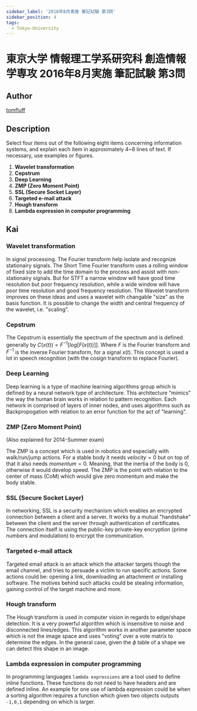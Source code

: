 ```yaml
---
sidebar_label: '2016年8月実施 筆記試験 第3問'
sidebar_position: 4
tags:
  - Tokyo-University
---
```

# 東京大学 情報理工学系研究科 創造情報学専攻 2016年8月実施 筆記試験 第3問

## **Author**
[tomfluff](https://github.com/tomfluff)

## **Description**
Select four items out of the following eight items concerning information systems, and explain each item in approximately 4~8 lines of text.
If necessary, use examples or figures.

1. **Wavelet transformation**
2. **Cepstrum**
3. **Deep Learning**
4. **ZMP (Zero Moment Point)**
5. **SSL (Secure Socket Layer)**
6. **Targeted e-mail attack**
7. **Hough transform**
8. **Lambda expression in computer programming**

## **Kai**
### Wavelet transformation
In signal processing. The Fourier transform help isolate and recognize stationairy signals. The Short Time Fourier transform uses a rolling window of fixed size to add the time domain to the process and assist with non-stationairy signals. But for STFT a narrow window will have good time resolution but poor frequency resolution, while a wide window will have poor time resolution and good frequency resolution. The Wavelet transform improves on these ideas and uses a wavelet with changable "size" as the basis function. It is possible to change the width and central frequency of the wavelet, i.e. "scaling". 

### Cepstrum
The Cepstrum is essentially the spectrum of the spectrum and is defined generally by $C(x(t))=F^{-1}[log[F(x(t))]]$. Where $F$ is the Fourier transform and $F^{-1}$ is the inverse Fourier transform, for a signal $x(t)$. This concept is used a lot in speech recognition (with the cosign transform to replace Fourier).

### Deep Learning
Deep learning is a type of machine learning algorithms group which is defined by a neural network type of architecture. This architecture "mimics" the way the human brain works in relation to pattern recognition. Each network in comprised of layers of inner nodes, and uses algorithms such as Backpropogation with relation to an error function for the act of "learning".

### ZMP (Zero Moment Point)
(Also explained for 2014-Summer exam)

The ZMP is a concept which is used in robotics and especially with walk/run/jump actions. For a stable body it needs $velocity=0$ but on top of that it also needs $momentum=0$. Meaning, that the inertia of the body is 0, otherwise it would develop speed. The ZMP is the point with relation to the center of mass (CoM) which would give zero momentum and make the body stable.

### SSL (Secure Socket Layer)
In networking, SSL is a security mechanism which enables an encrypted connection between a client and a server. It works by a mutual "handshake" between the client and the server through authentication of certificates. The connection itself is using the public-key private-key encryption (prime numbers and modulation) to encrypt the communication.

### Targeted e-mail attack
Targeted email attack is an attack which the attacker targets though the email channel, and tries to persuade a victim to run specific actions. Some actions could be: opening a link, downloading an attachment or installing software. The motives behind such attacks could be stealing information, gaining control of the target machine and more.

### Hough transform
The Hough transform is used in computer vision in regards to edge/shape detection. It is a very powerful algorithm which is insensitive to noise and disconnected lines/edges. This algorithm works in another parameter space which is not the image space and uses "voting" over a vote matrix to determine the edges. In the general case, given the $\phi$ table of a shape we can detect this shape in an image.

### Lambda expression in computer programming
In programming languages `lambda expressions` are a tool used to define inline functions. These functions do not need to have headers and are defined inline. An example for one use of lambda expression could be when a sorting algorithm requires a function which given two objects outputs `-1,0,1` depending on which is larger.